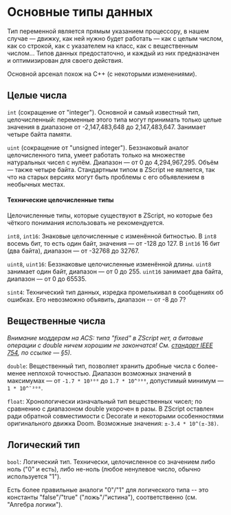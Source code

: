 # Основные типы данных

Тип переменной является прямым указанием процессору, в нашем случае — движку, как ней нужно будет работать — как с целым числом, как со строкой, как с указателем на класс, как с вещественным числом... Типов данных предостаточно, и каждый из них предназначен и оптимизирован для своего действия.

Основной арсенал похож на C++ (с некоторыми изменениями).



## Целые числа

`int` (сокращение от "integer"). Основной и самый известный тип, целочисленный: переменные этого типа могут принимать только целые значения в диапазоне от -2,147,483,648 до 2,147,483,647. Занимает четыре байта памяти.

`uint` (сокращение от "unsigned integer"). Беззнаковый аналог целочисленного типа, умеет работать только на множестве натуральных чисел с нулём. Диапазон — от 0 до 4,294,967,295. Объём — также четыре байта. Стандартным типом в ZScript не является, так что на старых версиях могут быть проблемы с его объявлением в необычных местах.

#### Технические целочисленные типы

Целочисленные типы, которые существуют в ZScript, но которые без чёткого понимания использовать не рекомендуется.

`int8`, `int16`: Знаковые целочисленные с изменённой битностью. В `int8` восемь бит, то есть один байт, значения — от -128 до 127. В `int16` 16 бит (два байта), диапазон — от -32768 до 32767.

`uint8`, `uint16`: Беззнаковые целочисленные изменённой длины. `uint8` занимает один байт, диапазон — от 0 до 255. `uint16` занимает два байта, диапазон — от 0 до 65535.

`sint4`: Технический тип данных, изредка промелькивал в сообщениях об ошибках. Его невозможно объявить, диапазон -- от -8 до 7?



## Вещественные числа

_Внимание моддерам на ACS: типа "fixed" в ZScript нет, а битовые операции с double ничем хорошим не закончатся! См. [стандарт IEEE 754](https://www.softelectro.ru/ieee754.html), по ссылке — §5)._

`double`: Вещественный тип, позволяет хранить дробные числа с более-менее неплохой точностью. Диапазон возможных значений в максимумах — от `-1.7 * 10³⁰⁸` до `1.7 * 10^³⁰⁸`, допустимый минимум — `1 * 10^¯³⁰⁸`.

`float`: Хронологически изначальный тип вещественных чисел; по сравнению с диапазоном double укорочен в разы. В ZScript оставлен ради обратной совместимости с Decorate и некоторыми особенностями оригинального движка Doom. Возможные значения: `±-3.4 * 10^(±-38)`.



## Логический тип

`bool`: Логический тип. Технически, целочисленное со значением либо ноль ("0" и есть), либо не-ноль (любое ненулевое число, обычно используется "1").

Есть более правильные аналоги "0"/"1" для логического типа -- это константы "false"/"true" ("ложь"/"истина"), соответственно (см. "Алгебра логики").
